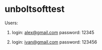 # unboltsofttest

Users:
  1.    login: alex@gmail.com
        password: 12345
        
  2.    login: ivan@gmail.com
        password: 123456
       
    
    
